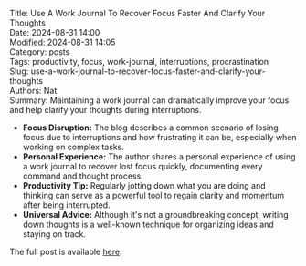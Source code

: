 Title: Use A Work Journal To Recover Focus Faster And Clarify Your Thoughts  
Date: 2024-08-31 14:00  
Modified: 2024-08-31 14:05  
Category: posts  
Tags: productivity, focus, work-journal, interruptions, procrastination  
Slug: use-a-work-journal-to-recover-focus-faster-and-clarify-your-thoughts  
Authors: Nat  
Summary: Maintaining a work journal can dramatically improve your focus and help clarify your thoughts during interruptions.

- **Focus Disruption:** The blog describes a common scenario of losing focus due to interruptions and how frustrating it can be, especially when working on complex tasks.
- **Personal Experience:** The author shares a personal experience of using a work journal to recover lost focus quickly, documenting every command and thought process.
- **Productivity Tip:** Regularly jotting down what you are doing and thinking can serve as a powerful tool to regain clarity and momentum after being interrupted.
- **Universal Advice:** Although it's not a groundbreaking concept, writing down thoughts is a well-known technique for organizing ideas and staying on track.

The full post is available [here](https://fev.al/posts/work-journal/).
